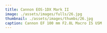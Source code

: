 ```yaml
---
title: Cannon EOS-1DX Mark II
image: ./assets/images/fulls/26.jpg
thumbnail: ./assets/images/thumbs/26.jpg
caption: Cannon EF 100 mm F2.8L Macro IS USM
---
```

